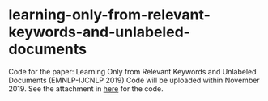 # learning-only-from-relevant-keywords-and-unlabeled-documents
Code for the paper: Learning Only from Relevant Keywords and Unlabeled Documents (EMNLP-IJCNLP 2019)
Code will be uploaded within November 2019. See the attachment in [here](https://www.aclweb.org/anthology/D19-1411/) for the code.
